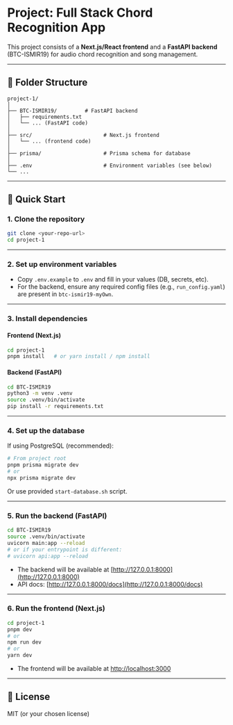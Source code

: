 # Project: Full Stack Chord Recognition App

This project consists of a **Next.js/React frontend** and a **FastAPI backend** (BTC-ISMIR19) for audio chord recognition and song management.

---

## 📁 Folder Structure

```
project-1/
│
├── BTC-ISMIR19/         # FastAPI backend
│   ├── requirements.txt
│   └── ... (FastAPI code)
│
├── src/                       # Next.js frontend
│   └── ... (frontend code)
│
├── prisma/                    # Prisma schema for database
│
├── .env                       # Environment variables (see below)
└── ...
```

---

## 🚀 Quick Start

### 1. **Clone the repository**

```sh
git clone <your-repo-url>
cd project-1
```

---

### 2. **Set up environment variables**

- Copy `.env.example` to `.env` and fill in your values (DB, secrets, etc).
- For the backend, ensure any required config files (e.g., `run_config.yaml`) are present in `btc-ismir19-myOwn`.

---

### 3. **Install dependencies**

#### Frontend (Next.js)

```sh
cd project-1
pnpm install   # or yarn install / npm install
```

#### Backend (FastAPI)

```sh
cd BTC-ISMIR19
python3 -m venv .venv
source .venv/bin/activate
pip install -r requirements.txt
```

---

### 4. **Set up the database**

If using PostgreSQL (recommended):

```sh
# From project root
pnpm prisma migrate dev
# or
npx prisma migrate dev
```

Or use provided `start-database.sh` script.

---

### 5. **Run the backend (FastAPI)**

```sh
cd BTC-ISMIR19
source .venv/bin/activate
uvicorn main:app --reload
# or if your entrypoint is different:
# uvicorn api:app --reload
```

- The backend will be available at [http://127.0.0.1:8000](http://127.0.0.1:8000)
- API docs: [http://127.0.0.1:8000/docs](http://127.0.0.1:8000/docs)

---

### 6. **Run the frontend (Next.js)**

```sh
cd project-1
pnpm dev
# or
npm run dev
# or
yarn dev
```

- The frontend will be available at [http://localhost:3000](http://localhost:3000)

---


## 📄 License

MIT (or your chosen license)
